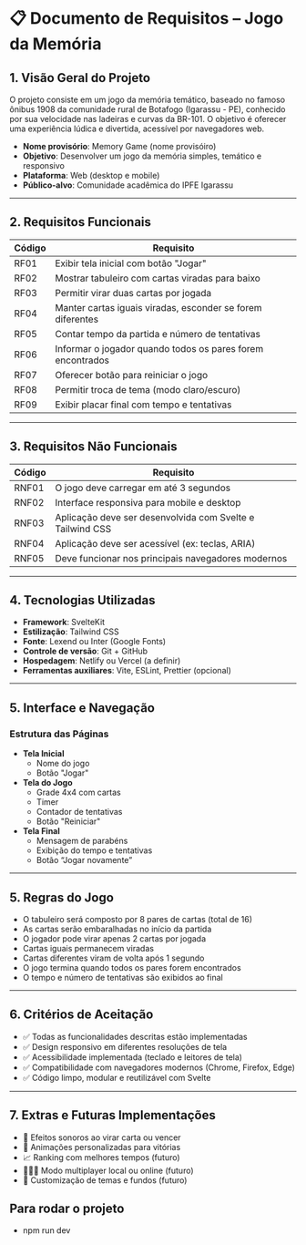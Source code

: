 # 📋 Documento de Requisitos – Jogo da Memória

## 1. Visão Geral do Projeto

O projeto consiste em um jogo da memória temático, baseado no famoso ônibus 1908 da comunidade rural de Botafogo (Igarassu - PE), conhecido por sua velocidade nas ladeiras e curvas da BR-101. O objetivo é oferecer uma experiência lúdica e divertida, acessível por navegadores web.

- **Nome provisório**: Memory Game (nome provisóiro)
- **Objetivo**: Desenvolver um jogo da memória simples, temático e responsivo
- **Plataforma**: Web (desktop e mobile)
- **Público-alvo**: Comunidade acadêmica do IPFE Igarassu

---

## 2. Requisitos Funcionais

| Código | Requisito                                                  |
| ------ | ---------------------------------------------------------- |
| RF01   | Exibir tela inicial com botão "Jogar"                      |
| RF02   | Mostrar tabuleiro com cartas viradas para baixo            |
| RF03   | Permitir virar duas cartas por jogada                      |
| RF04   | Manter cartas iguais viradas, esconder se forem diferentes |
| RF05   | Contar tempo da partida e número de tentativas             |
| RF06   | Informar o jogador quando todos os pares forem encontrados |
| RF07   | Oferecer botão para reiniciar o jogo                       |
| RF08   | Permitir troca de tema (modo claro/escuro)                 |
| RF09   | Exibir placar final com tempo e tentativas                 |

---

## 3. Requisitos Não Funcionais

| Código | Requisito                                                 |
| ------ | --------------------------------------------------------- |
| RNF01  | O jogo deve carregar em até 3 segundos                    |
| RNF02  | Interface responsiva para mobile e desktop                |
| RNF03  | Aplicação deve ser desenvolvida com Svelte e Tailwind CSS |
| RNF04  | Aplicação deve ser acessível (ex: teclas, ARIA)           |
| RNF05  | Deve funcionar nos principais navegadores modernos        |

---

## 4. Tecnologias Utilizadas

- **Framework**: SvelteKit
- **Estilização**: Tailwind CSS
- **Fonte**: Lexend ou Inter (Google Fonts)
- **Controle de versão**: Git + GitHub
- **Hospedagem**: Netlify ou Vercel (a definir)
- **Ferramentas auxiliares**: Vite, ESLint, Prettier (opcional)

---

## 5. Interface e Navegação

### Estrutura das Páginas

- **Tela Inicial**
  - Nome do jogo
  - Botão "Jogar"
- **Tela do Jogo**
  - Grade 4x4 com cartas
  - Timer
  - Contador de tentativas
  - Botão "Reiniciar"
- **Tela Final**
  - Mensagem de parabéns
  - Exibição do tempo e tentativas
  - Botão “Jogar novamente”

---

## 5. Regras do Jogo

- O tabuleiro será composto por 8 pares de cartas (total de 16)
- As cartas serão embaralhadas no início da partida
- O jogador pode virar apenas 2 cartas por jogada
- Cartas iguais permanecem viradas
- Cartas diferentes viram de volta após 1 segundo
- O jogo termina quando todos os pares forem encontrados
- O tempo e número de tentativas são exibidos ao final

---

## 6. Critérios de Aceitação

- ✅ Todas as funcionalidades descritas estão implementadas
- ✅ Design responsivo em diferentes resoluções de tela
- ✅ Acessibilidade implementada (teclado e leitores de tela)
- ✅ Compatibilidade com navegadores modernos (Chrome, Firefox, Edge)
- ✅ Código limpo, modular e reutilizável com Svelte

---

## 7. Extras e Futuras Implementações

- 🎵 Efeitos sonoros ao virar carta ou vencer
- 🎉 Animações personalizadas para vitórias
- 📈 Ranking com melhores tempos (futuro)
- 🧑‍🤝‍🧑 Modo multiplayer local ou online (futuro)
- 🎨 Customização de temas e fundos (futuro)

## Para rodar o projeto

- npm run dev
